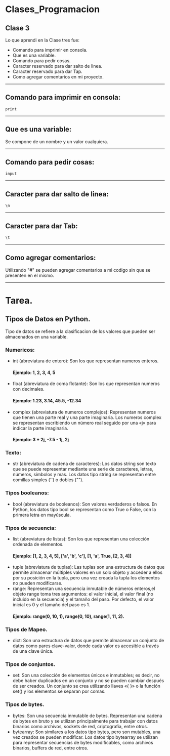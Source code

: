 # Clases_Programacion
## Clase 3
Lo que aprendi en la Clase tres fue:
* Comando para imprimir en consola.
* Que es una variable.
* Comando para pedir cosas.
* Caracter reservado para dar salto de linea.
* Caracter reservado para dar Tap.
* Como agregar comentarios en mi proyecto.

***
## Comando para imprimir en consola:
    print     
***
## Que es una variable:
Se compone de un nombre y un valor cualquiera.
***
## Comando para pedir cosas:
    input
***
## Caracter para dar salto de linea: 
    \n
***
## Caracter para dar Tab:
    \t
***
## Como agregar comentarios:
Utilizando "#" se pueden agregar comentarios a mi codigo sin que se presenten en el mismo.
***
# Tarea.
## Tipos de Datos en Python.
Tipo de datos se refiere a la clasificacion de los valores que pueden ser almacenados en una variable.
### Numericos:
* int (abreviatura de entero): Son los que representan numeros enteros.
  #### Ejemplo:  1, 2, 3, 4, 5
* float (abreviatura de coma flotante): Son los que representan numeros con decimales.
  #### Ejemplo: 1.23, 3.14, 45.5, -12.34
* complex (abreviatura de numeros complejos): Representan numeros que tienen una parte real y una parte imaginaria. Los numeros complex se representan escribiendo un número real seguido por una «j» para indicar la parte imaginaria.
  #### Ejemplo: 3 + 2j, -7.5 - 1j, 2j
### Texto:
* str (abreviatura de cadena de caracteres): Los datos string son texto que se puede representar mediante una serie de caracteres, letras, números, símbolos y mas. Los datos tipo string se representan entre comillas simples ('') o dobles ("").
### Tipos booleanos:
* bool (abreviatura de booleanos): Son valores verdaderos o falsos. En Python, los datos tipo bool se representan como True o False, con la primera letra en mayúscula.
### Tipos de secuencia:
* list (abreviatura de listas): Son los que representan una colección ordenada de elementos.
  #### Ejemplo: [1, 2, 3, 4, 5], ['a', 'b', 'c'], [1, 'a', True, [2, 3, 4]]
* tuple (abreviatura de tuplas): Las tuplas son una estructura de datos que permite almacenar múltiples valores en un solo objeto y acceder a ellos por su posición en la tupla, pero una vez creada la tupla los elementos no pueden modificarse.
* range: Representan una secuencia inmutable de números enteros,el objeto range toma tres argumentos: el valor inicial, el valor final (no incluido en la secuencia) y el tamaño del paso. Por defecto, el valor inicial es 0 y el tamaño del paso es 1. 
  #### Ejemplo: range(0, 10, 1), range(0, 10), range(1, 11, 2).
### Tipos de Mapeo.
* dict: Son una estructura de datos que permite almacenar un conjunto de datos como pares clave-valor, donde cada valor es accesible a través de una clave única.
### Tipos de conjuntos.
* set: Son una colección de elementos únicos e inmutables; es decir, no debe haber duplicados en un conjunto y no se pueden cambiar después de ser creados. Un conjunto se crea utilizando llaves «{ }» o la función set() y los elementos se separan por comas.
### Tipos de bytes.
* bytes: Son una secuencia inmutable de bytes. Representan una cadena de bytes en bruto y se utilizan principalmente para trabajar con datos binarios como archivos, sockets de red, criptografía, entre otros.
* bytearray: Son similares a los datos tipo bytes, pero son mutables, una vez creados se pueden modificar. Los datos tipo bytearray se utilizan para representar secuencias de bytes modificables, como archivos binarios, buffers de red, entre otros.